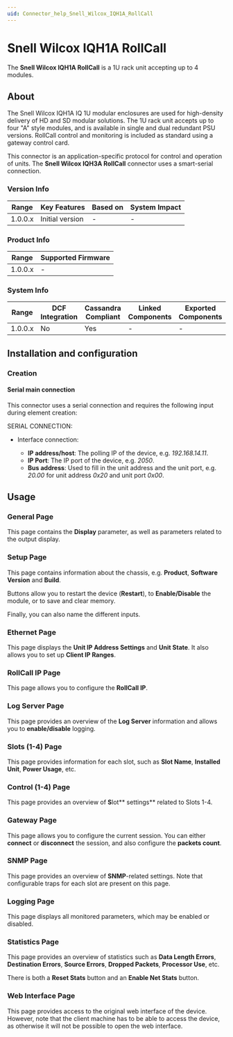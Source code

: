 ```yaml
---
uid: Connector_help_Snell_Wilcox_IQH1A_RollCall
---
```


# Snell Wilcox IQH1A RollCall

The **Snell Wilcox IQH1A RollCall** is a 1U rack unit accepting up to 4 modules.

## About

The Snell Wilcox IQH1A IQ 1U modular enclosures are used for high-density delivery of HD and SD modular solutions. The 1U rack unit accepts up to four "A" style modules, and is available in single and dual redundant PSU versions. RollCall control and monitoring is included as standard using a gateway control card.

This connector is an application-specific protocol for control and operation of units. The **Snell Wilcox IQH3A RollCall** connector uses a smart-serial connection.

### Version Info

| Range     | Key Features     | Based on     | System Impact     |
|-----------|------------------|--------------|-------------------|
| 1.0.0.x   | Initial version  | -            | -                 |

### Product Info

| Range     | Supported Firmware     |
|-----------|------------------------|
| 1.0.0.x   | -                      |

### System Info

| Range     | DCF Integration     | Cassandra Compliant     | Linked Components     | Exported Components     |
|-----------|---------------------|-------------------------|-----------------------|-------------------------|
| 1.0.0.x   | No                  | Yes                     | -                     | -                       |

## Installation and configuration

### Creation

#### Serial main connection

This connector uses a serial connection and requires the following input during element creation:

SERIAL CONNECTION:

- Interface connection:

  - **IP address/host**: The polling IP of the device, e.g. *192.168.14.11*.
  - **IP Port**: The IP port of the device, e.g. *2050*.
  - **Bus address**: Used to fill in the unit address and the unit port, e.g. *20.00* for unit address *0x20* and unit port *0x00*.

## Usage

### General Page

This page contains the **Display** parameter, as well as parameters related to the output display.

### Setup Page

This page contains information about the chassis, e.g. **Product**, **Software Version** and **Build**.

Buttons allow you to restart the device (**Restart**), to **Enable/Disable** the module, or to save and clear memory.

Finally, you can also name the different inputs.

### Ethernet Page

This page displays the **Unit IP Address Settings** and **Unit State**. It also allows you to set up **Client IP Ranges**.

### RollCall IP Page

This page allows you to configure the **RollCall IP**.

### Log Server Page

This page provides an overview of the **Log Server** information and allows you to **enable/disable** logging.

### Slots (1-4) Page

This page provides information for each slot, such as **Slot Name**, **Installed Unit**, **Power Usage**, etc.

### Control (1-4) Page

This page provides an overview of **S**lot** settings** related to Slots 1-4.

### Gateway Page

This page allows you to configure the current session. You can either **connect** or **disconnect** the session, and also configure the **packets count**.

### SNMP Page

This page provides an overview of **SNMP**-related settings. Note that configurable traps for each slot are present on this page.

### Logging Page

This page displays all monitored parameters, which may be enabled or disabled.

### Statistics Page

This page provides an overview of statistics such as **Data Length Errors**, **Destination Errors**, **Source Errors**, **Dropped Packets**, **Processor Use**, etc.

There is both a **Reset Stats** button and an **Enable Net Stats** button.

### Web Interface Page

This page provides access to the original web interface of the device. However, note that the client machine has to be able to access the device, as otherwise it will not be possible to open the web interface.
